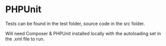 # PHPUnit

Tests can be found in the test folder, source code in the src folder.

Will need Composer & PHPUnit installed locally with the autoloading set in the .xml file to run.
